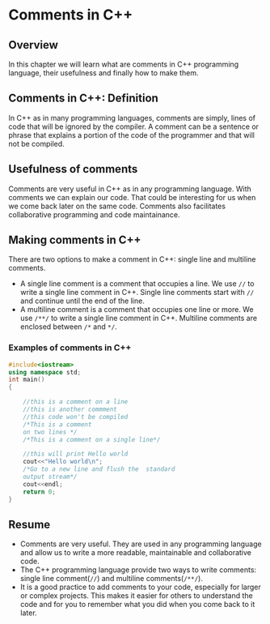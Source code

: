 # Comments in C++

## Overview

In this chapter we will learn what are comments in C++ programming language, their usefulness and finally how to make them.

## Comments in C++: Definition

In C++ as in many programming languages, comments are simply, lines of code that will be ignored by the compiler. A comment can be a sentence or phrase that explains a portion of the code of the programmer and that will not be compiled.

## Usefulness of comments

Comments are very useful in C++ as in any programming language. With comments we can explain our code. That could be interesting for us when we come back later on the same code. Comments also facilitates collaborative programming and code maintainance.

## Making comments in C++

There are two options to make a comment in C++: single line and multiline comments.

* A single line comment is a comment that occupies  a line. We use ````//```` to write a single line comment in C++. Single line comments start with ````//```` and continue until the end of the line.
* A multiline comment is a comment that occupies one line or more. We use ````/**/```` to write a single line comment in C++. Multiline comments are enclosed between ````/*```` and ````*/````.

### Examples of comments in C++

````C++
#include<iostream>
using namespace std;
int main()
{

    //this is a comment on a line
    //this is another commment
    //this code won't be compiled
    /*This is a comment
    on two lines */
    /*This is a comment on a single line*/

    //this will print Hello world
    cout<<"Hello world\n";
    /*Go to a new line and flush the  standard
    output stream*/
    cout<<endl;
    return 0;
}
````

## Resume

* Comments are very useful. They are used in any programming language and allow us to write a more readable, maintainable and collaborative code.
* The  C++ programming language provide two ways to write comments: single line comment(````//````) and multiline comments(````/**/````).
* It is a good practice to add comments to your code, especially for larger or complex projects. This makes it easier for others to understand the code and for you to remember what you did when you come back to it later.
